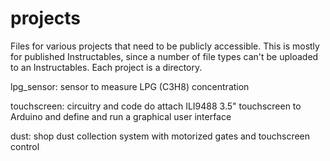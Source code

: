 # projects

Files for various projects that need to be publicly accessible. This is mostly for published Instructables, since a number of file types can't be uploaded to an Instructables. Each project is a directory.

lpg_sensor: sensor to measure LPG (C3H8) concentration

touchscreen: circuitry and code do attach ILI9488 3.5" touchscreen to Arduino and define and run a graphical user interface

dust: shop dust collection system with motorized gates and touchscreen control
